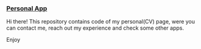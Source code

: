 ### [ Personal App ](https://www.alimova-katrin.com)

Hi there! This repository contains code of my personal(CV) page, were you can contact me, reach out my experience and check some other apps.

Enjoy

